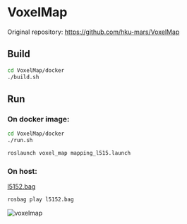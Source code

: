 # VoxelMap

Original repository: https://github.com/hku-mars/VoxelMap

## Build
```bash
cd VoxelMap/docker
./build.sh
```

## Run

### On docker image:
```bash
cd VoxelMap/docker
./run.sh

roslaunch voxel_map mapping_l515.launch
```

### On host:

[l5152.bag](https://connecthkuhk-my.sharepoint.com/:f:/g/personal/ycj1_connect_hku_hk/EgILu82us_ZHhYERmckDbIkBRwsWuVANMunOePjHtSOqTg?e=iW3izS)

```bash
rosbag play l5152.bag
```

![voxelmap](https://user-images.githubusercontent.com/31344317/211774624-f4e39726-9527-48ac-9234-bcfe733093b5.gif)
